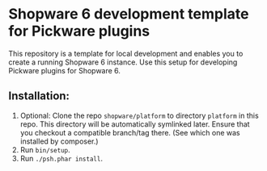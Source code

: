 # Shopware 6 development template for Pickware plugins

This repository is a template for local development and enables you to create a running Shopware 6 instance.
Use this setup for developing Pickware plugins for Shopware 6.

## Installation: 
1. Optional: Clone the repo `shopware/platform` to directory `platform` in this repo. This directory will be automatically symlinked later. Ensure that you checkout a compatible branch/tag there. (See which one was installed by composer.) 
2. Run `bin/setup`.
3. Run `./psh.phar install`.
